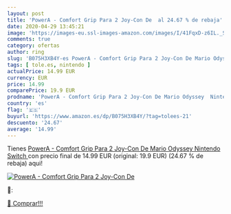 ```yaml
---
layout: post
title: 'PowerA - Comfort Grip Para 2 Joy-Con De  al 24.67 % de rebaja'
date: 2020-04-29 13:45:21
image: 'https://images-eu.ssl-images-amazon.com/images/I/41FqxD-z6IL._SL200_.jpg'
comments: true
category: ofertas
author: ring
slug: 'B075H3XB4Y-es PowerA - Comfort Grip Para 2 Joy-Con De Mario Odyssey...'
tags: [ tole.es, nintendo ]
actualPrice: 14.99 EUR
currency: EUR
price: 14.99
comparePrice: 19.9 EUR
prodname: 'PowerA - Comfort Grip Para 2 Joy-Con De Mario Odyssey  Nintendo Switch '
country: 'es'
flag: '🇪🇸'
buyurl: 'https://www.amazon.es/dp/B075H3XB4Y/?tag=tolees-21'
descuento: '24.67'
average: '14.99'
---
```


Tienes [PowerA - Comfort Grip Para 2 Joy-Con De Mario Odyssey  Nintendo Switch ](https://www.amazon.es/dp/B075H3XB4Y/?tag=tolees-21) con precio final de  14.99 EUR (original: 19.9 EUR) (24.67 %  de rebaja) aqui!

[![PowerA - Comfort Grip Para 2 Joy-Con De ](https://images-eu.ssl-images-amazon.com/images/I/41FqxD-z6IL._SL200_.jpg)](https://www.amazon.es/dp/B075H3XB4Y/?tag=tolees-21)

🔎:


[🛒 Comprar!!!](https://www.amazon.es/dp/B075H3XB4Y/?tag=tolees-21)
